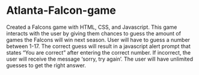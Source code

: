 # Atlanta-Falcon-game
Created a Falcons game with HTML, CSS, and Javascript. This game interacts with the user by giving them chances to guess the amount of games the Falcons will win next season. 
User will have to guess a number between 1-17. The correct guess will result in a javascript alert prompt that states “You are correct” after entering the correct number. 
If incorrect, the user will receive the message ‘sorry, try again’. The user will have unlimited guesses to get the right answer.
